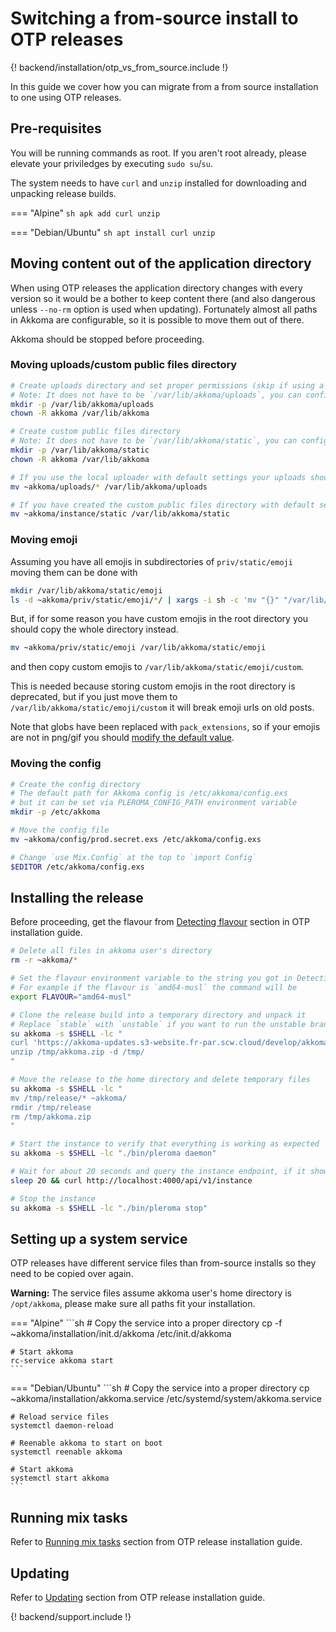# Switching a from-source install to OTP releases

{! backend/installation/otp_vs_from_source.include !}

In this guide we cover how you can migrate from a from source installation to one using OTP releases.

## Pre-requisites
You will be running commands as root. If you aren't root already, please elevate your priviledges by executing `sudo su`/`su`.

The system needs to have `curl` and `unzip` installed for downloading and unpacking release builds.

=== "Alpine"
    ```sh
    apk add curl unzip
    ```

=== "Debian/Ubuntu"
    ```sh
    apt install curl unzip
    ```

## Moving content out of the application directory
When using OTP releases the application directory changes with every version so it would be a bother to keep content there (and also dangerous unless `--no-rm` option is used when updating). Fortunately almost all paths in Akkoma are configurable, so it is possible to move them out of there.

Akkoma should be stopped before proceeding.

### Moving uploads/custom public files directory

```sh
# Create uploads directory and set proper permissions (skip if using a remote uploader)
# Note: It does not have to be `/var/lib/akkoma/uploads`, you can configure it to be something else later
mkdir -p /var/lib/akkoma/uploads
chown -R akkoma /var/lib/akkoma

# Create custom public files directory
# Note: It does not have to be `/var/lib/akkoma/static`, you can configure it to be something else later
mkdir -p /var/lib/akkoma/static
chown -R akkoma /var/lib/akkoma

# If you use the local uploader with default settings your uploads should be located in `~akkoma/uploads`
mv ~akkoma/uploads/* /var/lib/akkoma/uploads

# If you have created the custom public files directory with default settings it should be located in `~akkoma/instance/static`
mv ~akkoma/instance/static /var/lib/akkoma/static
```

### Moving emoji
Assuming you have all emojis in subdirectories of `priv/static/emoji` moving them can be done with
```sh
mkdir /var/lib/akkoma/static/emoji
ls -d ~akkoma/priv/static/emoji/*/ | xargs -i sh -c 'mv "{}" "/var/lib/akkoma/static/emoji/$(basename {})"'
```

But, if for some reason you have custom emojis in the root directory you should copy the whole directory instead.
```sh
mv ~akkoma/priv/static/emoji /var/lib/akkoma/static/emoji
```
and then copy custom emojis to `/var/lib/akkoma/static/emoji/custom`. 

This is needed because storing custom emojis in the root directory is deprecated, but if you just move them to `/var/lib/akkoma/static/emoji/custom` it will break emoji urls on old posts.

Note that globs have been replaced with `pack_extensions`, so if your emojis are not in png/gif you should [modify the default value](../configuration/cheatsheet.md#emoji).

### Moving the config
```sh
# Create the config directory
# The default path for Akkoma config is /etc/akkoma/config.exs
# but it can be set via PLEROMA_CONFIG_PATH environment variable
mkdir -p /etc/akkoma

# Move the config file
mv ~akkoma/config/prod.secret.exs /etc/akkoma/config.exs

# Change `use Mix.Config` at the top to `import Config`
$EDITOR /etc/akkoma/config.exs
```
## Installing the release
Before proceeding, get the flavour from [Detecting flavour](otp_en.md#detecting-flavour) section in OTP installation guide.
```sh
# Delete all files in akkoma user's directory
rm -r ~akkoma/*

# Set the flavour environment variable to the string you got in Detecting flavour section.
# For example if the flavour is `amd64-musl` the command will be
export FLAVOUR="amd64-musl"

# Clone the release build into a temporary directory and unpack it
# Replace `stable` with `unstable` if you want to run the unstable branch
su akkoma -s $SHELL -lc "
curl 'https://akkoma-updates.s3-website.fr-par.scw.cloud/develop/akkoma-$FLAVOUR.zip' -o /tmp/akkoma.zip
unzip /tmp/akkoma.zip -d /tmp/
"

# Move the release to the home directory and delete temporary files
su akkoma -s $SHELL -lc "
mv /tmp/release/* ~akkoma/
rmdir /tmp/release
rm /tmp/akkoma.zip
"

# Start the instance to verify that everything is working as expected
su akkoma -s $SHELL -lc "./bin/pleroma daemon"

# Wait for about 20 seconds and query the instance endpoint, if it shows your uri, name and email correctly, you are configured correctly
sleep 20 && curl http://localhost:4000/api/v1/instance

# Stop the instance
su akkoma -s $SHELL -lc "./bin/pleroma stop"
```

## Setting up a system service
OTP releases have different service files than from-source installs so they need to be copied over again.

**Warning:** The service files assume akkoma user's home directory is `/opt/akkoma`, please make sure all paths fit your installation.

=== "Alpine"
    ```sh
    # Copy the service into a proper directory
    cp -f ~akkoma/installation/init.d/akkoma /etc/init.d/akkoma

    # Start akkoma
    rc-service akkoma start
    ```

=== "Debian/Ubuntu"
    ```sh
    # Copy the service into a proper directory
    cp ~akkoma/installation/akkoma.service /etc/systemd/system/akkoma.service

    # Reload service files
    systemctl daemon-reload

    # Reenable akkoma to start on boot
    systemctl reenable akkoma

    # Start akkoma
    systemctl start akkoma
    ```

## Running mix tasks
Refer to [Running mix tasks](otp_en.md#running-mix-tasks) section from OTP release installation guide.
## Updating
Refer to [Updating](otp_en.md#updating) section from OTP release installation guide.

{! backend/support.include !}
